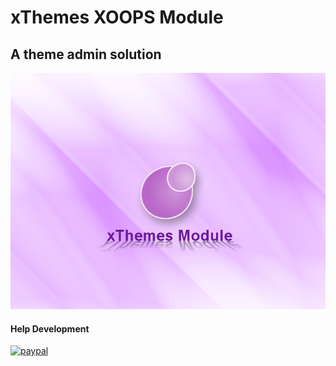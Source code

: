 # xThemes XOOPS Module
## A theme admin solution
[![alt XOOPS to WordPress](docs/images/banner.png)](https://angelorocha.com.br)



#### Help Development
[![paypal](https://www.paypalobjects.com/en_US/i/btn/btn_donateCC_LG.gif)](https://www.paypal.com/cgi-bin/webscr?cmd=_s-xclick&hosted_button_id=UD5BBZY7SRPFE)

